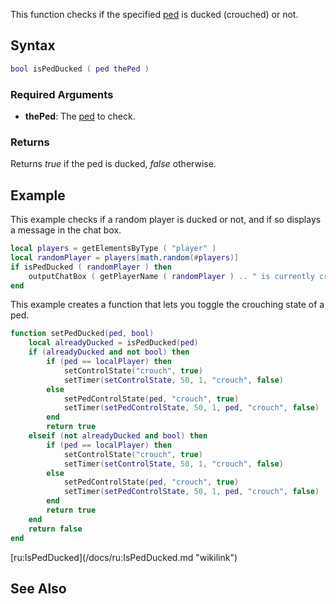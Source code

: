 This function checks if the specified [ped](/docs/ped.md "wikilink") is ducked (crouched) or not.

Syntax
------

``` lua
bool isPedDucked ( ped thePed )
```

### Required Arguments

-   **thePed**: The [ped](/docs/ped.md "wikilink") to check.

### Returns

Returns *true* if the ped is ducked, *false* otherwise.

Example
-------

<section class="client" name="Client" show="true">
This example checks if a random player is ducked or not, and if so displays a message in the chat box.

``` lua
local players = getElementsByType ( "player" )
local randomPlayer = players[math.random(#players)]
if isPedDucked ( randomPlayer ) then
    outputChatBox ( getPlayerName ( randomPlayer ) .. " is currently crouching." )
end
```

This example creates a function that lets you toggle the crouching state of a ped.

``` lua
function setPedDucked(ped, bool)
    local alreadyDucked = isPedDucked(ped)
    if (alreadyDucked and not bool) then
        if (ped == localPlayer) then
            setControlState("crouch", true)
            setTimer(setControlState, 50, 1, "crouch", false)
        else
            setPedControlState(ped, "crouch", true)
            setTimer(setPedControlState, 50, 1, ped, "crouch", false)
        end
        return true
    elseif (not alreadyDucked and bool) then
        if (ped == localPlayer) then
            setControlState("crouch", true)
            setTimer(setControlState, 50, 1, "crouch", false)
        else
            setPedControlState(ped, "crouch", true)
            setTimer(setPedControlState, 50, 1, ped, "crouch", false)
        end
        return true
    end
    return false
end
```

</section>
[ru:IsPedDucked](/docs/ru:IsPedDucked.md "wikilink")

See Also
--------
